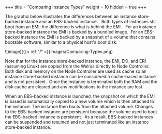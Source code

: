 +++
title = "Comparing Instance Types"
weight = 10
hidden = true
+++

The graphic below illustrates the differences between an instance store-backed instance and an EBS-backed instance.   Both types of instances still boot from an EMI; the difference is what is behind the EMI.   For an instance store-backed instance the EMI is backed by a bundled image.  For an EBS-backed instance the EMI is backed by a snapshot of a volume that contains bootable software, similar to a physical host's boot disk. 




![image]({{< ref "/" >}}images/Comparing-Types.png)




Note that for the instance store-backed instance, the EMI, EKI, and ERI (assuming Linux) are copied from the Walrus directly to Node Controller.  Both disk and memory on the Node Controller are used as cache so an instance store-backed instance can be considered a cache-based instance and is not persistent.  Once the instance is terminated both the RAM and the disk cache are cleared and any modifications to the instance are lost. 

When an EBS-backed instance is launched, the snapshot on which the EMI is based is automatically copied to a new volume which is then attached to the instance. The instance then boots from the attached volume. Changes to the EBS-backed instance are persistent because the volume used to boot the EBS-backed instance is persistent.  As a result, EBS-backed instances can be suspended and resumed and not just terminated like an instance store-backed instance. 



